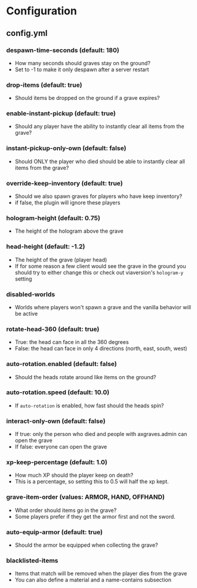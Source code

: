 # Configuration

## config.yml

### despawn-time-seconds (default: 180)

* How many seconds should graves stay on the ground?
* Set to -1 to make it only despawn after a server restart

### drop-items (default: true)

* Should items be dropped on the ground if a grave expires?

### enable-instant-pickup (default: true)

* Should any player have the ability to instantly clear all items from the grave?

### instant-pickup-only-own (default: false)

* Should ONLY the player who died should be able to instantly clear all items from the grave?

### override-keep-inventory (default: true)

* Should we also spawn graves for players who have keep inventory?
* if false, the plugin will ignore these players

### hologram-height (default: 0.75)

* The height of the hologram above the grave

### head-height (default: -1.2)

* The height of the grave (player head)
* If for some reason a few client would see the grave in the ground you should try to either change this or check out viaversion's `hologram-y` setting

### disabled-worlds

* Worlds where players won't spawn a grave and the vanilla behavior will be active

### rotate-head-360 (default: true)

* True: the head can face in all the 360 degrees
* False: the head can face in only 4 directions (north, east, south, west)

### auto-rotation.enabled (default: false)

* Should the heads rotate around like items on the ground?

### auto-rotation.speed (default: 10.0)

* If `auto-rotation` is enabled, how fast should the heads spin?

### interact-only-own (default: false)

* If true: only the person who died and people with axgraves.admin can open the grave
* If false: everyone can open the grave

### xp-keep-percentage (default: 1.0)

* How much XP should the player keep on death?
* This is a percentage, so setting this to 0.5 will half the xp kept.

### grave-item-order (values: ARMOR, HAND, OFFHAND)

* What order should items go in the grave?
* Some players prefer if they get the armor first and not the sword.

### auto-equip-armor (default: true)

* Should the armor be equipped when collecting the grave?

### blacklisted-items

* Items that match will be removed when the player dies from the grave
* You can also define a material and a name-contains subsection